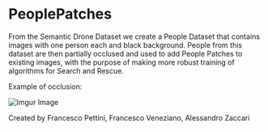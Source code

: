# PeoplePatches
From the Semantic Drone Dataset we create a People Dataset that contains images with one person each and black background. People from this dataset are then partially occlused and used to add People Patches to existing images, with the purpose of making more robust training of algorithms for Search and Rescue.

Example of occlusion:


![Imgur Image](https://i.imgur.com/1xo8YDO.jpg)


Created by Francesco Pettini, Francesco Veneziano, Alessandro Zaccari
